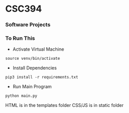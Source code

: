 # CSC394
### Software Projects

### To Run This

* Activate Virtual Machine
```
source venv/bin/activate
```
* Install Dependencies
```
pip3 install -r requirements.txt
```
* Run Main Program
```
python main.py
```

HTML is in the templates folder
CSS/JS is in static folder


